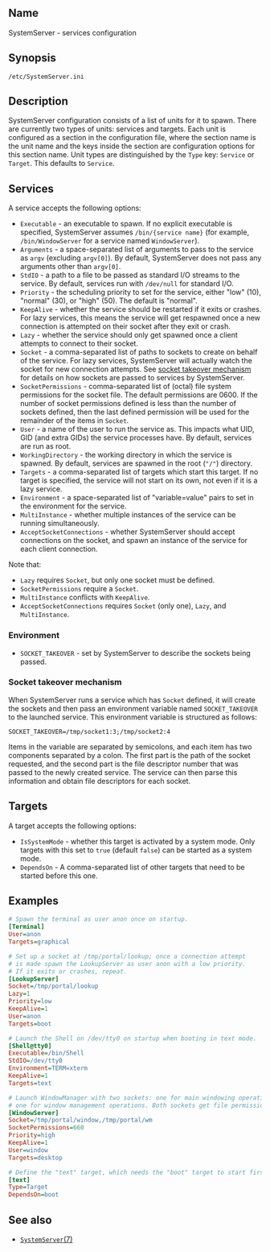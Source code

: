 ## Name

SystemServer - services configuration

## Synopsis

```**
/etc/SystemServer.ini
```

## Description

SystemServer configuration consists of a list of units for it to spawn. There are currently two types of units: services and targets. Each unit is configured as a section in the configuration file, where the section name is the unit name and the keys inside the section are configuration options for this section name.
Unit types are distinguished by the `Type` key: `Service` or `Target`. This defaults to `Service`.

## Services

A service accepts the following options:

* `Executable` - an executable to spawn. If no explicit executable is specified, SystemServer assumes `/bin/{service name}` (for example, `/bin/WindowServer` for a service named `WindowServer`).
* `Arguments` - a space-separated list of arguments to pass to the service as `argv` (excluding `argv[0]`). By default, SystemServer does not pass any arguments other than `argv[0]`.
* `StdIO` - a path to a file to be passed as standard I/O streams to the service. By default, services run with `/dev/null` for standard I/O.
* `Priority` - the scheduling priority to set for the service, either "low" (10), "normal" (30), or "high" (50). The default is "normal".
* `KeepAlive` - whether the service should be restarted if it exits or crashes. For lazy services, this means the service will get respawned once a new connection is attempted on their socket after they exit or crash.
* `Lazy` - whether the service should only get spawned once a client attempts to connect to their socket.
* `Socket` - a comma-separated list of paths to sockets to create on behalf of the service. For lazy services, SystemServer will actually watch the socket for new connection attempts. See [socket takeover mechanism](#socket-takeover-mechanism) for details on how sockets are passed to services by SystemServer.
* `SocketPermissions` - comma-separated list of (octal) file system permissions for the socket file. The default permissions are 0600. If the number of socket permissions defined is less than the number of sockets defined, then the last defined permission will be used for the remainder of the items in `Socket`.
* `User` - a name of the user to run the service as. This impacts what UID, GID (and extra GIDs) the service processes have. By default, services are run as root.
* `WorkingDirectory` - the working directory in which the service is spawned. By default, services are spawned in the root (`"/"`) directory.
* `Targets` - a comma-separated list of targets which start this target. If no target is specified, the service will not start on its own, not even if it is a lazy service.
* `Environment` - a space-separated list of "variable=value" pairs to set in the environment for the service.
* `MultiInstance` - whether multiple instances of the service can be running simultaneously.
* `AcceptSocketConnections` - whether SystemServer should accept connections on the socket, and spawn an instance of the service for each client connection.

Note that:
* `Lazy` requires `Socket`, but only one socket must be defined.
* `SocketPermissions` require a `Socket`.
* `MultiInstance` conflicts with `KeepAlive`.
* `AcceptSocketConnections` requires `Socket` (only one), `Lazy`, and `MultiInstance`.

### Environment

* `SOCKET_TAKEOVER` - set by SystemServer to describe the sockets being passed.

### Socket takeover mechanism

When SystemServer runs a service which has `Socket` defined, it will create the sockets and then pass an environment variable named `SOCKET_TAKEOVER` to the launched service. This environment variable is structured as follows:

```console
SOCKET_TAKEOVER=/tmp/socket1:3;/tmp/socket2:4
```

Items in the variable are separated by semicolons, and each item has two components separated by a colon. The first part is the path of the socket requested, and the second part is the file descriptor number that was passed to the newly created service. The service can then parse this information and obtain file descriptors for each socket.

## Targets

A target accepts the following options:

* `IsSystemMode` - whether this target is activated by a system mode. Only targets with this set to `true` (default `false`) can be started as a system mode.
* `DependsOn` - A comma-separated list of other targets that need to be started before this one.

## Examples

```ini
# Spawn the terminal as user anon once on startup.
[Terminal]
User=anon
Targets=graphical

# Set up a socket at /tmp/portal/lookup; once a connection attempt
# is made spawn the LookupServer as user anon with a low priority.
# If it exits or crashes, repeat.
[LookupServer]
Socket=/tmp/portal/lookup
Lazy=1
Priority=low
KeepAlive=1
User=anon
Targets=boot

# Launch the Shell on /dev/tty0 on startup when booting in text mode.
[Shell@tty0]
Executable=/bin/Shell
StdIO=/dev/tty0
Environment=TERM=xterm
KeepAlive=1
Targets=text

# Launch WindowManager with two sockets: one for main windowing operations, and
# one for window management operations. Both sockets get file permissions as 660.
[WindowServer]
Socket=/tmp/portal/window,/tmp/portal/wm
SocketPermissions=660
Priority=high
KeepAlive=1
User=window
Targets=desktop

# Define the "text" target, which needs the "boot" target to start first.
[text]
Type=Target
DependsOn=boot
```

## See also

* [`SystemServer`(7)](help://man/7/SystemServer)
